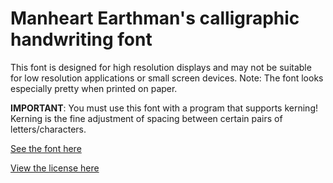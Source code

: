 # Manheart Earthman's calligraphic handwriting font

This font is designed for high resolution displays and may not be suitable for low resolution applications or small screen devices.
Note: The font looks especially pretty when printed on paper.

**IMPORTANT**: You must use this font with a program that supports kerning! Kerning is the fine adjustment of spacing between certain pairs of letters/characters.

[See the font here](https://topraksoyearthmantsuchimoto.github.io/LatinFontDesign/ "And download it for free")

[View the license here](https://github.com/TopraksoyEarthmanTsuchimoto/LatinFontDesign/blob/main/LICENSE)
